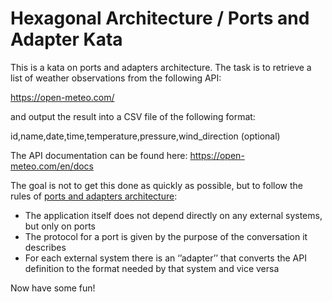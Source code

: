 # Hexagonal Architecture / Ports and Adapter Kata

This is a kata on ports and adapters architecture. The task is to retrieve a list of weather observations from the following API:

https://open-meteo.com/

and output the result into a CSV file of the following format:

id,name,date,time,temperature,pressure,wind_direction (optional)

The API documentation can be found here: https://open-meteo.com/en/docs

The goal is not to get this done as quickly as possible, but to follow the rules of
[ports and adapters architecture](http://alistair.cockburn.us/Hexagonal+architecture):
  * The application itself does not depend directly on any external systems, but only on ports
  * The protocol for a port is given by the purpose of the conversation it describes
  * For each external system there is an ‘’adapter’’ that converts the API definition to the format needed by that system and vice versa

Now have some fun!



